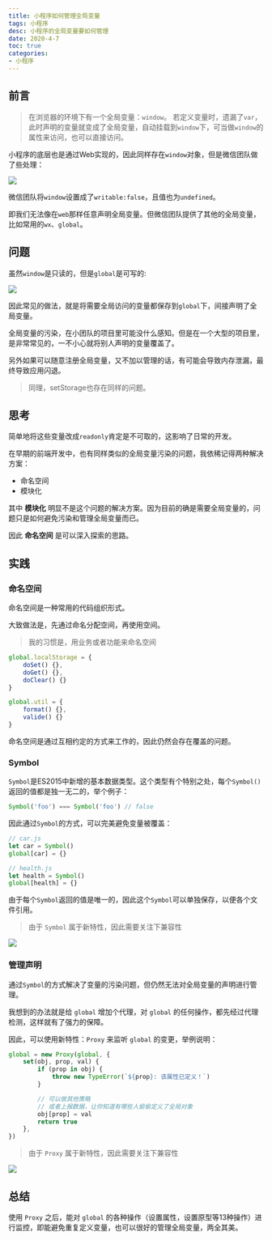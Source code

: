 ```yaml
---
title: 小程序如何管理全局变量
tags: 小程序
desc: 小程序的全局变量要如何管理
date: 2020-4-7
toc: true
categories:
- 小程序
---
```


## 前言

> 在浏览器的环境下有一个全局变量：`window`。
若定义变量时，遗漏了`var`，此时声明的变量就变成了全局变量，自动挂载到`window`下，可当做`window`的属性来访问，也可以直接访问。

小程序的底层也是通过Web实现的，因此同样存在`window`对象，但是微信团队做了些处理：

![](/blog/images/global-window.png)

微信团队将`window`设置成了`writable:false`，且值也为`undefined`。

即我们无法像在`web`那样任意声明全局变量。但微信团队提供了其他的全局变量，比如常用的`wx`、`global`。

<!-- more -->

## 问题

虽然`window`是只读的，但是`global`是可写的:

![](/blog/images/global-global.png)

因此常见的做法，就是将需要全局访问的变量都保存到`global`下，间接声明了全局变量。

全局变量的污染，在小团队的项目里可能没什么感知。但是在一个大型的项目里，是非常常见的，一不小心就将别人声明的变量覆盖了。

另外如果可以随意注册全局变量，又不加以管理的话，有可能会导致内存泄漏，最终导致应用闪退。

> 同理，setStorage也存在同样的问题。

## 思考

简单地将这些变量改成`readonly`肯定是不可取的，这影响了日常的开发。

在早期的前端开发中，也有同样类似的全局变量污染的问题，我依稀记得两种解决方案：

- 命名空间
- 模块化

其中 **模块化** 明显不是这个问题的解决方案。因为目前的确是需要全局变量的，问题只是如何避免污染和管理全局变量而已。

因此 **命名空间** 是可以深入探索的思路。

## 实践

### 命名空间

命名空间是一种常用的代码组织形式。

大致做法是，先通过命名分配空间，再使用空间。

> 我的习惯是，用业务或者功能来命名空间

```js
global.localStorage = {
    doSet() {},
    doGet() {},
    doClear() {}
}

global.util = {
    format() {},
    valide() {}
}
```

命名空间是通过互相约定的方式来工作的，因此仍然会存在覆盖的问题。

### Symbol

`Symbol`是ES2015中新增的基本数据类型。这个类型有个特别之处，每个`Symbol()`返回的值都是独一无二的，举个例子：

```js
Symbol('foo') === Symbol('foo') // false
```

因此通过`Symbol`的方式，可以完美避免变量被覆盖：

```js
// car.js
let car = Symbol()
global[car] = {}

// health.js
let health = Symbol()
global[health] = {}
```

由于每个`Symbol`返回的值是唯一的，因此这个`Symbol`可以单独保存，以便各个文件引用。

> 由于 `Symbol` 属于新特性，因此需要关注下兼容性

![](/blog/images/compatibility-symbol.jpg)

### 管理声明

通过`Symbol`的方式解决了变量的污染问题，但仍然无法对全局变量的声明进行管理。

我想到的办法就是给 `global` 增加个代理，对 `global` 的任何操作，都先经过代理检测，这样就有了强力的保障。

因此，可以使用新特性：`Proxy` 来监听 `global` 的变更，举例说明：

```js
global = new Proxy(global, {
    set(obj, prop, val) {
        if (prop in obj) {
            throw new TypeError(`${prop}: 该属性已定义！`)
        }

        // 可以做其他策略
        // 或者上报数据，让你知道有哪些人偷偷定义了全局对象
        obj[prop] = val
        return true
    },
})
```

> 由于 `Proxy` 属于新特性，因此需要关注下兼容性

![](/blog/images/compatibility-proxy.jpg)

## 总结

使用 `Proxy` 之后，能对 `global` 的各种操作（设置属性，设置原型等13种操作）进行监控，即能避免重复定义变量，也可以很好的管理全局变量，两全其美。